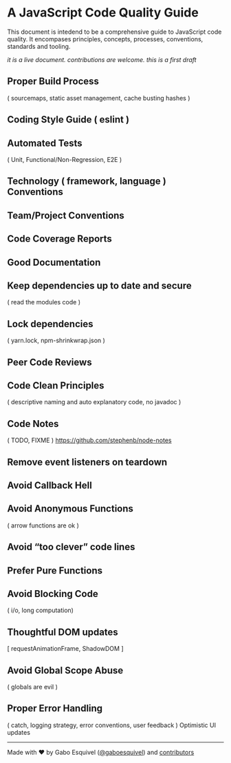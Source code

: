 # A JavaScript Code Quality Guide

This document is intedend to be a comprehensive guide to JavaScript code quality. It encompases principles, concepts, processes, conventions, standards and tooling.

_it is a live document. contributions are welcome. this is a first draft_

## Proper Build Process  
( sourcemaps, static asset management, cache busting hashes )

## Coding Style Guide ( eslint )


## Automated Tests  
( Unit, Functional/Non-Regression, E2E )

## Technology ( framework, language ) Conventions

## Team/Project Conventions

## Code Coverage Reports

## Good Documentation

## Keep dependencies up to date and secure 
( read the modules code )

## Lock dependencies 
( yarn.lock, npm-shrinkwrap.json )

## Peer Code Reviews

## Code Clean Principles
( descriptive naming and auto explanatory code, no javadoc )

## Code Notes 
( TODO, FIXME ) https://github.com/stephenb/node-notes

## Remove event listeners on teardown 

## Avoid Callback Hell

## Avoid Anonymous Functions 
( arrow functions are ok )

## Avoid “too clever” code lines 

## Prefer Pure Functions 

## Avoid Blocking Code 
( i/o, long computation) 

## Thoughtful DOM updates
[ requestAnimationFrame, ShadowDOM ] 

## Avoid Global Scope Abuse  
(  globals are evil )

## Proper Error Handling 
( catch, logging strategy, error conventions, user feedback )
Optimistic UI updates


---
Made with ♥ by Gabo Esquivel ([@gaboesquivel](https://gaboesquivel.com)) and [contributors](https://github.com/gaboesquivel/jscodequality)
